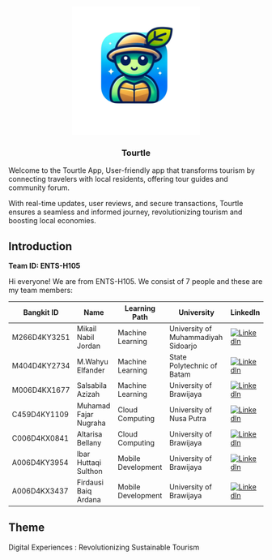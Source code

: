 <div>
    <div align="center">
    <img src="https://raw.githubusercontent.com/Tourtle-Capstone/.github/main/Logo%20Tourtle%20(2).png" alt="logo biru" style="width:50%;">
    </div>
    <h3 align="center">Tourtle</h3>
    <p align="left">
Welcome to the Tourtle App, User-friendly app that transforms tourism by connecting travelers with local residents, offering tour guides and community forum.

With real-time updates, user reviews, and secure transactions, Tourtle ensures a seamless and informed journey, revolutionizing tourism and boosting local economies.
</div>

## Introduction
**Team ID: ENTS-H105**

Hi everyone! We are from ENTS-H105. We consist of 7 people and these are my team members:

Bangkit ID|Name|Learning Path|University|LinkedIn
|--|--|--|--|--
|M266D4KY3251|Mikail Nabil Jordan|Machine Learning|University of Muhammadiyah Sidoarjo|[![LinkedIn](https://img.shields.io/badge/linkedin-%230077B5.svg?style=for-the-badge&logo=linkedin&logoColor=white)](https://www.linkedin.com/in/mikailjordan/)|
|M404D4KY2734|M.Wahyu Elfander|Machine Learning|State Polytechnic of Batam|[![LinkedIn](https://img.shields.io/badge/linkedin-%230077B5.svg?style=for-the-badge&logo=linkedin&logoColor=white)](https://www.linkedin.com/in/m-wahyu-elfander/)|
|M006D4KX1677|Salsabila Azizah|Machine Learning|University of Brawijaya|[![LinkedIn](https://img.shields.io/badge/linkedin-%230077B5.svg?style=for-the-badge&logo=linkedin&logoColor=white)](https://www.linkedin.com/in/salsabila-azizah-abel/)|
|C459D4KY1109|Muhamad Fajar Nugraha|Cloud Computing|University of Nusa Putra|[![LinkedIn](https://img.shields.io/badge/linkedin-%230077B5.svg?style=for-the-badge&logo=linkedin&logoColor=white)](https://www.linkedin.com/in/nugraha-fajar/)|
|C006D4KX0841|Altarisa Bellany|Cloud Computing|University of Brawijaya|[![LinkedIn](https://img.shields.io/badge/linkedin-%230077B5.svg?style=for-the-badge&logo=linkedin&logoColor=white)](https://www.linkedin.com/in/altarisabellany/)|
|A006D4KY3954|Ibar Huttaqi Sulthon|Mobile Development|University of Brawijaya|[![LinkedIn](https://img.shields.io/badge/linkedin-%230077B5.svg?style=for-the-badge&logo=linkedin&logoColor=white)](https://www.linkedin.com/in/ibarhuttaqi/)|
|A006D4KX3437|Firdausi Baiq Ardana|Mobile Development|University of Brawijaya|[![LinkedIn](https://img.shields.io/badge/linkedin-%230077B5.svg?style=for-the-badge&logo=linkedin&logoColor=white)](https://www.linkedin.com/in/firdaardana/)|


## Theme 
Digital Experiences : Revolutionizing Sustainable Tourism
